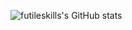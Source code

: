 ![futileskills's GitHub stats](https://github-readme-stats.vercel.app/api?username=futileskills&show_icons=true&theme=onedark)
